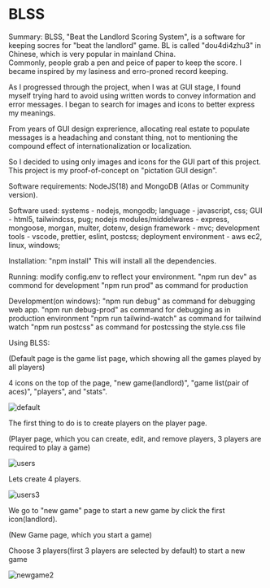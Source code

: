 # BLSS

Summary:
BLSS, "Beat the Landlord Scoring System", is a software for keeping socres for "beat the landlord" game. BL is called "dou4di4zhu3" in Chinese, which is very popular in mainland China.  
Commonly, people grab a pen and peice of paper to keep the score. I became inspired by my lasiness and erro-proned record keeping.

As I progressed through the project, when I was at GUI stage, I found myself trying hard to avoid using written words to convey information and error messages. I began to search for images and icons to better express my meanings.

From years of GUI design exprerience, allocating real estate to populate messages is a headaching and constant thing, not to mentioning the compound effect of internationalization or localization.

So I decided to using only images and icons for the GUI part of this project. This project is my proof-of-concept on "pictation GUI design".

Software requirements:
NodeJS(18) and MongoDB (Atlas or Community version).

Software used:
systems - nodejs, mongodb;
language - javascript, css;
GUI - html5, tailwindcss, pug;
nodejs modules/middelwares - express, mongoose, morgan, multer, dotenv,
design framework - mvc;
development tools - vscode, prettier, eslint, postcss;
deployment environment - aws ec2, linux, windows;

Installation:
"npm install"
This will install all the dependencies.

Running:
modify config.env to reflect your environment.
"npm run dev" as commond for development
"npm run prod" as command for production

Development(on windows):
"npm run debug" as command for debugging web app.
"npm run debug-prod" as command for debugging as in production environment
"npm run tailwind-watch" as command for tailwind watch
"npm run postcss" as command for postcssing the style.css file


Using BLSS:

(Default page is the game list page, which showing all the games played by all players)

4 icons on the top of the page, "new game(landlord)", "game list(pair of aces)", "players", and "stats".  

![default](https://github.com/franxxu/blss/assets/109082755/8b513e23-259e-4fb9-8521-6a4eb8c5579e)

The first thing to do is to create players on the player page.


(Player page, which you can create, edit, and remove players, 3 players are required to play a game)

![users](https://github.com/franxxu/blss/assets/109082755/710b5ed0-6d9c-4ef7-ab92-fe7c50226519)

Lets create 4 players.

![users3](https://github.com/franxxu/blss/assets/109082755/5e797153-112d-4949-85c3-178e22c4dbf1)



We go to "new game" page to start a new game by click the first icon(landlord).

(New Game page, which you start a game)

Choose 3 players(first 3 players are selected by default) to start a new game


![newgame2](https://github.com/franxxu/blss/assets/109082755/edca94ac-8e74-459e-aea2-f329c41c04a5)







